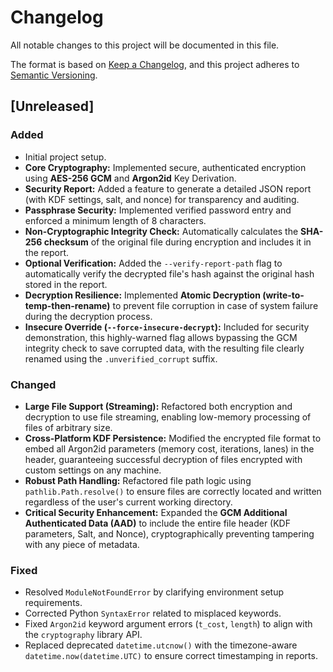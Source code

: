 # Changelog

All notable changes to this project will be documented in this file.

The format is based on [Keep a Changelog](https://keepachangelog.com/en/1.0.0/),
and this project adheres to [Semantic Versioning](https://semver.org/spec/v2.0.0.html).

## [Unreleased]

### Added
- Initial project setup.
- **Core Cryptography:** Implemented secure, authenticated encryption using **AES-256 GCM** and **Argon2id** Key Derivation.
- **Security Report:** Added a feature to generate a detailed JSON report (with KDF settings, salt, and nonce) for transparency and auditing.
- **Passphrase Security:** Implemented verified password entry and enforced a minimum length of 8 characters.
- **Non-Cryptographic Integrity Check:** Automatically calculates the **SHA-256 checksum** of the original file during encryption and includes it in the report.
- **Optional Verification:** Added the `--verify-report-path` flag to automatically verify the decrypted file's hash against the original hash stored in the report.
- **Decryption Resilience:** Implemented **Atomic Decryption (write-to-temp-then-rename)** to prevent file corruption in case of system failure during the decryption process.
- **Insecure Override (`--force-insecure-decrypt`):** Included for security demonstration, this highly-warned flag allows bypassing the GCM integrity check to save corrupted data, with the resulting file clearly renamed using the `.unverified_corrupt` suffix.

### Changed
- **Large File Support (Streaming):** Refactored both encryption and decryption to use file streaming, enabling low-memory processing of files of arbitrary size.
- **Cross-Platform KDF Persistence:** Modified the encrypted file format to embed all Argon2id parameters (memory cost, iterations, lanes) in the header, guaranteeing successful decryption of files encrypted with custom settings on any machine.
- **Robust Path Handling:** Refactored file path logic using `pathlib.Path.resolve()` to ensure files are correctly located and written regardless of the user's current working directory.
- **Critical Security Enhancement:** Expanded the **GCM Additional Authenticated Data (AAD)** to include the entire file header (KDF parameters, Salt, and Nonce), cryptographically preventing tampering with any piece of metadata.

### Fixed
- Resolved `ModuleNotFoundError` by clarifying environment setup requirements.
- Corrected Python `SyntaxError` related to misplaced keywords.
- Fixed `Argon2id` keyword argument errors (`t_cost`, `length`) to align with the `cryptography` library API.
- Replaced deprecated `datetime.utcnow()` with the timezone-aware `datetime.now(datetime.UTC)` to ensure correct timestamping in reports.